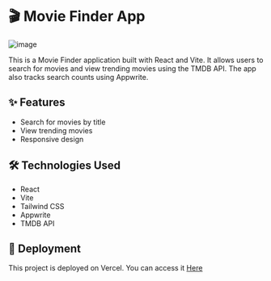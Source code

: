 # 🎬 Movie Finder App

![image](https://github.com/user-attachments/assets/415f7f23-62dc-48d7-b2df-54957818dac5)

This is a Movie Finder application built with React and Vite. It allows users to search for movies and view trending movies using the TMDB API. The app also tracks search counts using Appwrite.

## ✨ Features

- Search for movies by title
- View trending movies
- Responsive design

## 🛠️ Technologies Used

- React
- Vite
- Tailwind CSS
- Appwrite
- TMDB API

## 🔗 Deployment

This project is deployed on Vercel. You can access it [Here](https://yoamzilmovie.vercel.app/)
